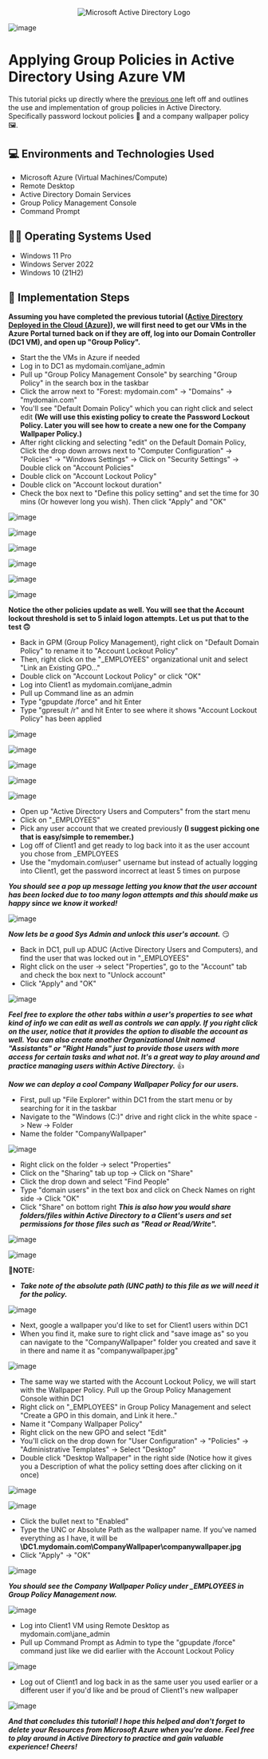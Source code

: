 <p align="center">
<img src="https://i.imgur.com/pU5A58S.png" alt="Microsoft Active Directory Logo"/>
</p>

![image](https://github.com/user-attachments/assets/0d08fdec-00b1-4b18-a9fe-1e0aa6d5b572)


<h1>Applying Group Policies in Active Directory Using Azure VM</h1>
This tutorial picks up directly where the <a href="https://github.com/JoshuaSchlegel/configure-ad">previous one</a> left off and outlines the use and implementation of group policies in Active Directory. Specifically password lockout policies 🔐 and a company wallpaper policy 🖼️. 

<h2>💻 Environments and Technologies Used</h2>

- Microsoft Azure (Virtual Machines/Compute)
- Remote Desktop
- Active Directory Domain Services
- Group Policy Management Console
- Command Prompt

<h2>👨‍💻 Operating Systems Used </h2>

- Windows 11 Pro
- Windows Server 2022
- Windows 10 (21H2)

<h2>🧰 Implementation Steps</h2>

**Assuming you have completed the previous tutorial (<a href="https://github.com/JoshuaSchlegel/configure-ad">Active Directory Deployed in the Cloud (Azure)</a>), we will first need to get our VMs in the Azure Portal turned back on if they are off, log into our Domain Controller (DC1 VM), and open up "Group Policy".**

- Start the the VMs in Azure if needed
- Log in to DC1 as mydomain.com\jane_admin
- Pull up "Group Policy Management Console" by searching "Group Policy" in the search box in the taskbar
- Click the arrow next to "Forest: mydomain.com" -> "Domains" -> "mydomain.com"
- You'll see "Default Domain Policy" which you can right click and select edit **(We will use this existing policy to create the Password Lockout Policy. Later you will see how to create a new one for the Company Wallpaper Policy.)**
- After right clicking and selecting "edit" on the Default Domain Policy, Click the drop down arrows next to "Computer Configuration" -> "Policies" -> "Windows Settings" -> Click on "Security Settings" -> Double click on "Account Policies"
- Double click on "Account Lockout Policy"
- Double click on "Account lockout duration"
- Check the box next to "Define this policy setting" and set the time for 30 mins (Or however long you wish). Then click "Apply" and "OK"



![image](https://github.com/user-attachments/assets/28668c5e-79d4-4234-a8ab-4fd63f697b83)

![image](https://github.com/user-attachments/assets/eeeab035-0c87-4790-b51e-17d3616760b2)

![image](https://github.com/user-attachments/assets/870fbe89-b26d-4f82-81ad-7f8c357a86e1)

![image](https://github.com/user-attachments/assets/fded6875-c3be-44f3-9b3b-b6f8708817ac)

![image](https://github.com/user-attachments/assets/6e6da7cb-8f65-4978-b28f-487dcac3f59a)

![image](https://github.com/user-attachments/assets/4c1f96fe-1f4d-4cd7-9ca7-e0dacf49d736)

**Notice the other policies update as well. You will see that the Account lockout threshold is set to 5 inlaid logon attempts. Let us put that to the test 🙃**

- Back in GPM (Group Policy Management), right click on "Default Domain Policy" to rename it to "Account Lockout Policy"
- Then, right click on the "_EMPLOYEES" organizational unit and select "Link an Existing GPO..."
- Double click on "Account Lockout Policy" or click "OK"
- Log into Client1 as mydomain.com\jane_admin
- Pull up Command line as an admin
- Type "gpupdate /force" and hit Enter
- Type "gpresult /r"  and hit Enter to see where it shows "Account Lockout Policy" has been applied

![image](https://github.com/user-attachments/assets/cbc19b54-27c0-4bfb-a8c6-5eb44e76b41b)

![image](https://github.com/user-attachments/assets/924cecbb-7149-455f-9b66-70816b780821)

![image](https://github.com/user-attachments/assets/5855ebc4-c875-4381-99c9-bd4ab2155640)

![image](https://github.com/user-attachments/assets/ac8d948d-4a6e-4a3e-bc8b-8c585e933262)

![image](https://github.com/user-attachments/assets/30453ad3-57e0-475c-84d9-f8d74ee0cbc9)

- Open up "Active Directory Users and Computers" from the start menu
- Click on "_EMPLOYEES"
- Pick any user account that we created previously **(I suggest picking one that is easy/simple to remember.)**
- Log off of Client1 and get ready to log back into it as the user account you chose from _EMPLOYEES
- Use the "mydomain.com\user" username but instead of actually logging into Client1, get the password incorrect at least 5 times on purpose

***You should see a pop up message letting you know that the user account has been locked due to too many logon attempts and this should make us happy since we know it worked!***

  ![image](https://github.com/user-attachments/assets/e68f2a9d-c4f1-41ca-bfdc-2e05312715c1)

***Now lets be a good Sys Admin and unlock this user's account.*** 😏

- Back in DC1, pull up ADUC (Active Directory Users and Computers), and find the user that was locked out in "_EMPLOYEES"
- Right click on the user -> select "Properties", go to the "Account" tab and check the box next to "Unlock account"
- Click "Apply" and "OK"

![image](https://github.com/user-attachments/assets/c5d3f441-3b47-4aa5-b0b6-eead1cb33b47)

***Feel free to explore the other tabs within a user's properties to see what kind of info we can edit as well as controls we can apply. If you right click on the user, notice that it provides the option to disable the account as well. You can also create another Organizational Unit named "Assistants" or "Right Hands" just to provide those users with more access for certain tasks and what not. It's a great way to play around and practice managing users within Active Directory.*** 👍

***Now we can deploy a cool Company Wallpaper Policy for our users.***

- First, pull up "File Explorer" within DC1 from the start menu or by searching for it in the taskbar
- Navigate to the "Windows (C:)" drive and right click in the white space -> New -> Folder
- Name the folder "CompanyWallpaper"

![image](https://github.com/user-attachments/assets/243692b3-77a1-4b77-8cce-ce88969f1ede)


- Right click on the folder -> select "Properties"
- Click on the "Sharing" tab up top -> Click on "Share"
- Click the drop down and select "Find People"
- Type "domain users" in the text box and click on Check Names on right side -> Click "OK"
- Click "Share" on bottom right
***This is also how you would share folders/files within Active Directory to a Client's users and set permissions for those files such as "Read or Read/Write".***

![image](https://github.com/user-attachments/assets/1e594a9a-4839-41a6-aa0c-57ad3c5a2053)

![image](https://github.com/user-attachments/assets/b108e833-3911-41c1-9b9f-0df12271310b)

📝**NOTE:**
- ***Take note of the absolute path (UNC path) to this file as we will need it for the policy.***

![image](https://github.com/user-attachments/assets/8a35ef8a-4cce-44fa-addf-010f6b9e422a)

- Next, google a wallpaper you'd like to set for Client1 users within DC1 
- When you find it, make sure to right click and "save image as" so you can navigate to the "CompanyWallpaper" folder you created and save it in there and name it as "companywallpaper.jpg"

![image](https://github.com/user-attachments/assets/ec815f7b-65b4-4589-b6cc-922acca24276)

- The same way we started with the Account Lockout Policy, we will start with the Wallpaper Policy. Pull up the Group Policy Management Console within DC1
- Right click on "_EMPLOYEES" in Group Policy Management and select "Create a GPO in this domain, and Link it here.."
- Name it "Company Wallpaper Policy"
- Right click on the new GPO and select "Edit"
- You'll click on the drop down for "User Configuration" -> "Policies" -> "Administrative Templates" -> Select "Desktop"
- Double click "Desktop Wallpaper" in the right side (Notice how it gives you a Description of what the policy setting does after clicking on it once)

![image](https://github.com/user-attachments/assets/71f917c3-a7f6-4c46-9970-03b9e32bb0ec)

![image](https://github.com/user-attachments/assets/f2610f01-00b3-445a-9a2d-852970519190)

- Click the bullet next to "Enabled"
- Type the UNC or Absolute Path as the wallpaper name. If you've named everything as I have, it will be **\\DC1.mydomain.com\CompanyWallpaper\companywallpaper.jpg**
- Click "Apply" -> "OK"

![image](https://github.com/user-attachments/assets/e67eb65f-1312-4b27-97bc-80a1c0f60f7f)

***You should see the Company Wallpaper Policy under _EMPLOYEES in Group Policy Management now.***

![image](https://github.com/user-attachments/assets/95d5d398-9b1e-4a13-8757-6ea0d65bfeaa)

- Log into Client1 VM using Remote Desktop as mydomain.com\jane_admin
- Pull up Command Prompt as Admin to type the "gpupdate /force" command just like we did earlier with the Account Lockout Policy

![image](https://github.com/user-attachments/assets/563f5b4a-4256-469d-ab79-089d67174659)

- Log out of Client1 and log back in as the same user you used earlier or a different user if you'd like and be proud of Client1's new wallpaper

![image](https://github.com/user-attachments/assets/48a9f6ff-2807-4ba3-95d5-f388a5dce6e7)

 ***And that concludes this tutorial! I hope this helped and don't forget to delete your Resources from Microsoft Azure when you're done. Feel free to play around in Active Directory to practice and gain valuable experience! Cheers!***
